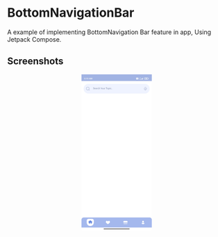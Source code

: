 # BottomNavigationBar
A example of implementing BottomNavigation Bar feature in app,
Using Jetpack Compose.

Screenshots
-----------------
<p align="center">
<img src="/images/Img_1.jpg" width="32%"/>
</p>